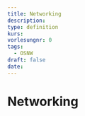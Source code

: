 ```yaml
---
title: Networking
description: 
type: definition
kurs: 
vorlesungnr: 0
tags:
  - OSNW
draft: false
date:
---
```

# Networking
